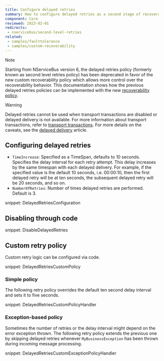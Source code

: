 ```yaml
---
title: Configure delayed retries
summary: How to configure delayed retries as a second stage of recoverability.
component: Core
reviewed: 2023-02-01
redirects:
 - nservicebus/second-level-retries
related:
 - samples/faulttolerance
 - samples/custom-recoverability
---
```


> [!NOTE]
> Starting from NServiceBus version 6, the delayed retries policy (formerly known as second level retries policy) has been deprecated in favor of the new custom recoverability policy which allows more control over the recoverability behavior. This documentation shows how the previous delayed retries policies can be implemented with the new [recoverability policy](/nservicebus/recoverability/custom-recoverability-policy.md).

> [!WARNING]
> Delayed retries cannot be used when transport transactions are disabled or delayed delivery is not available. For more information about transport transactions, refer to [transport transactions](/transports/transactions.md). For more details on the caveats, see the [delayed delivery](/nservicebus/messaging/delayed-delivery.md#caveats) article.

## Configuring delayed retries

 * `TimeIncrease`: Specified as a TimeSpan, defaults to 10 seconds. Specifies the delay interval for each retry attempt. This delay increases by the same timespan with each delayed delivery. For example, if the specified value is the default 10 seconds, i.e. 00:00:10, then the first delayed retry will be at ten seconds, the subsequent delayed retry will be 20 seconds, and so on.
 * `NumberOfRetries`: Number of times delayed retries are performed. Default is 3.

snippet: DelayedRetriesConfiguration


## Disabling through code

snippet: DisableDelayedRetries


## Custom retry policy

Custom retry logic can be configured via code.

snippet: DelayedRetriesCustomPolicy


### Simple policy

The following retry policy overrides the default ten second delay interval and sets it to five seconds.

snippet: DelayedRetriesCustomPolicyHandler


### Exception-based policy

Sometimes the number of retries or the delay interval might depend on the error exception thrown. The following retry policy extends the previous one by skipping delayed retries whenever `MyBusinessException` has been thrown during incoming message processing.

snippet: DelayedRetriesCustomExceptionPolicyHandler
